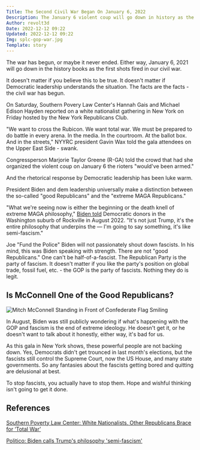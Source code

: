 ```yaml
---
Title: The Second Civil War Began On January 6, 2022
Description: The January 6 violent coup will go down in history as the first shots fired in this country's second civil war.
Author: revolt3d
Date: 2022-12-12 09:22
Updated: 2022-12-12 09:22
Img: splc-gop-war.jpg
Template: story
---
```

The war has begun, or maybe it never ended. Either way, January 6, 2021 will go down in the history books as the first shots fired in our civil war.

It doesn't matter if you believe this to be true. It doesn't matter if Democratic leadership understands the situation. The facts are the facts - the civil war has begun.

On Saturday, Southern Povery Law Center's Hannah Gais and Michael Edison Hayden reported on a white nationalist gathering in New York on Friday hosted by the New York Republicans Club.

"We want to cross the Rubicon. We want total war. We must be prepared to do battle in every arena. In the media. In the courtroom. At the ballot box. And in the streets," NYYRC president Gavin Wax told the gala attendees on the Upper East Side - swank.

Congressperson Marjorie Taylor Greene (R-GA) told the crowd that had she organized the violent coup on January 6 the rioters "would've been armed."

And the rhetorical response by Democratic leadership has been luke warm.

President Biden and dem leadership universally make a distinction between the so-called "good Republicans" and the "extreme MAGA Republicans." 

"What we're seeing now is either the beginning or the death knell of extreme MAGA philosophy," [Biden told](https://www.politico.com/news/2022/08/25/biden-trump-philosophy-semi-fascism-00053831) Democratic donors in the Washington suburb of Rockville in August 2022. "It's not just Trump, it's the entire philosophy that underpins the — I'm going to say something, it's like semi-fascism."

Joe "Fund the Police" Biden will not passionately shout down fascists. In his mind, this was Biden speaking with strength. There are not "good Republicans." One can't be half-of-a-fascist. The Republican Party is the party of fascism. It doesn't matter if you like the party's position on global trade, fossil fuel, etc. - the GOP is the party of fascists. Nothing they do is legit.

## Is McConnell One of the Good Republicans?

![Mitch McConnell Standing in Front of Confederate Flag Smiling](%assets_url%/mcconnell-confederate-flag.jpg)

In August, Biden was still publicly wondering if what's happening with the GOP and fascism is the end of extreme ideology. He doesn't get it, or he doesn't want to talk about it honestly, either way, it's bad for us. 

As this gala in New York shows, these powerful people are not backing down. Yes, Democrats didn't get trounced in last month's elections, but the fascists still control the Supreme Court, now the US House, and many state governments. So any fantasies about the fascists getting bored and quitting are delusional at best. 

To stop fascists, you actually have to stop them. Hope and wishful thinking isn't going to get it done.

## References
[Southern Poverty Law Center: White Nationalists, Other Republicans Brace for ‘Total War’](https://www.splcenter.org/hatewatch/2022/12/11/white-nationalists-other-republicans-brace-total-war)

[Politico: Biden calls Trump's philosophy 'semi-fascism'](https://www.politico.com/news/2022/08/25/biden-trump-philosophy-semi-fascism-00053831)